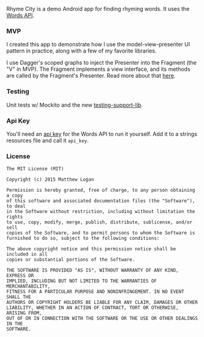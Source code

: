 Rhyme City is a demo Android app for finding rhyming words. It uses the [Words API](https://www.wordsapi.com/).

### MVP

I created this app to demonstrate how I use the model-view-presenter UI pattern in practice, along with a few of my favorite libraries.

I use Dagger's scoped graphs to inject the Presenter into the Fragment (the "V" in MVP). The Fragment implements a view interface, and its methods are called by the Fragment's Presenter. Read more about that [here](http://mattlogan.me/decoupling-the-presenter).

### Testing

Unit tests w/ Mockito and the new [testing-support-lib](https://developer.android.com/tools/testing-support-library/index.html).

### Api Key

You'll need an [api key](https://www.mashape.com/wordsapi/wordsapi) for the Words API to run it yourself. Add it to a strings resources file and call it `api_key`.

### License

```
The MIT License (MIT)

Copyright (c) 2015 Matthew Logan

Permission is hereby granted, free of charge, to any person obtaining a copy
of this software and associated documentation files (the "Software"), to deal
in the Software without restriction, including without limitation the rights
to use, copy, modify, merge, publish, distribute, sublicense, and/or sell
copies of the Software, and to permit persons to whom the Software is
furnished to do so, subject to the following conditions:

The above copyright notice and this permission notice shall be included in all
copies or substantial portions of the Software.

THE SOFTWARE IS PROVIDED "AS IS", WITHOUT WARRANTY OF ANY KIND, EXPRESS OR
IMPLIED, INCLUDING BUT NOT LIMITED TO THE WARRANTIES OF MERCHANTABILITY,
FITNESS FOR A PARTICULAR PURPOSE AND NONINFRINGEMENT. IN NO EVENT SHALL THE
AUTHORS OR COPYRIGHT HOLDERS BE LIABLE FOR ANY CLAIM, DAMAGES OR OTHER
LIABILITY, WHETHER IN AN ACTION OF CONTRACT, TORT OR OTHERWISE, ARISING FROM,
OUT OF OR IN CONNECTION WITH THE SOFTWARE OR THE USE OR OTHER DEALINGS IN THE
SOFTWARE.
```
